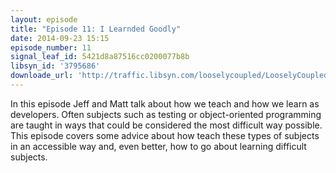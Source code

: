 ```yaml
---
layout: episode
title: "Episode 11: I Learnded Goodly"
date: 2014-09-23 15:15
episode_number: 11
signal_leaf_id: 5421d8a87516cc0200077b8b
libsyn_id: '3795686'
downloade_url: 'http://traffic.libsyn.com/looselycoupled/LooselyCoupled-Episode11-ILearndedGoodly.mp3'
---
```

In this episode Jeff and Matt talk about how we teach and how we learn as developers. Often subjects such as testing or object-oriented programming are taught in ways that could be considered the most difficult way possible. This episode covers some advice about how teach these types of subjects in an accessible way and, even better, how to go about learning difficult subjects.
